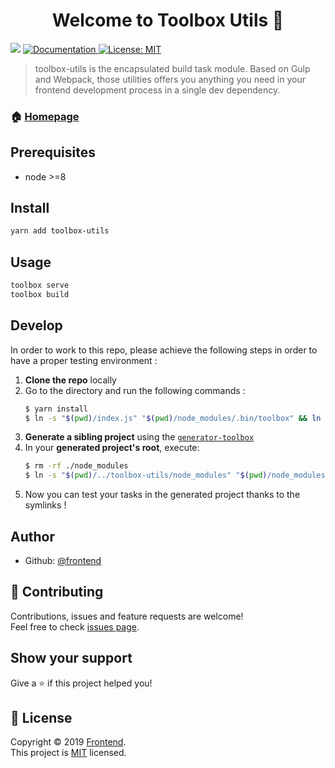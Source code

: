 <h1 align="center">Welcome to Toolbox Utils 👋</h1>
<p>
  <img src="https://img.shields.io/badge/node-%3E%3D8-blue.svg" />
  <a href="http://frontend.github.io/toolbox/">
    <img alt="Documentation" src="https://img.shields.io/badge/documentation-yes-brightgreen.svg" target="_blank" />
  </a>
  <a href="https://github.com/frontend/toolbox-utils/blob/master/LICENSE">
    <img alt="License: MIT" src="https://img.shields.io/badge/License-MIT-yellow.svg" target="_blank" />
  </a>
</p>

> toolbox-utils is the encapsulated build task module. Based on Gulp and Webpack, those utilities offers you anything you need in your frontend development process in a single dev dependency.

### 🏠 [Homepage](http://frontend.github.io/toolbox/)

## Prerequisites

- node &gt;=8

## Install

```sh
yarn add toolbox-utils
```

## Usage

```sh
toolbox serve
toolbox build
```

## Develop

In order to work to this repo, please achieve the following steps in order to have a proper testing environment :
1. **Clone the repo** locally
2. Go to the directory and run the following commands :
    ```bash
    $ yarn install
    $ ln -s "$(pwd)/index.js" "$(pwd)/node_modules/.bin/toolbox" && ln -s "$(pwd)" "$(pwd)/node_modules/toolbox-utils"
    ```
2. **Generate a sibling project** using the [`generator-toolbox`](https://github.com/frontend/generator-toolbox)
3. In your **generated project's root**, execute:
    ```bash
    $ rm -rf ./node_modules
    $ ln -s "$(pwd)/../toolbox-utils/node_modules" "$(pwd)/node_modules"
    ```
4. Now you can test your tasks in the generated project thanks to the symlinks !

## Author

* Github: [@frontend](https://github.com/frotnend)

## 🤝 Contributing

Contributions, issues and feature requests are welcome!<br />Feel free to check [issues page](https://github.com/frontend/toolbox-utils/issues?q=is%3Aissue+is%3Aopen+sort%3Aupdated-desc).

## Show your support

Give a ⭐️ if this project helped you!

## 📝 License

Copyright © 2019 [Frontend](https://github.com/frotnend).<br />
This project is [MIT](https://github.com/frontend/toolbox-utils/blob/master/LICENSE) licensed.

